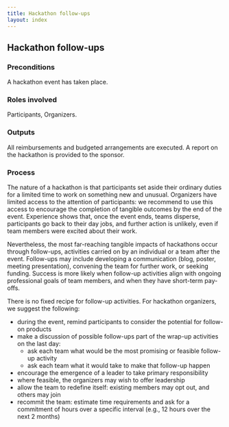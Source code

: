 ```yaml
---
title: Hackathon follow-ups
layout: index
---
```


## Hackathon follow-ups

### Preconditions

A hackathon event has taken place. 

### Roles involved

Participants, Organizers. 

### Outputs

All reimbursements and budgeted arrangements are executed. A report on the hackathon is 
provided to the sponsor.  

### Process

The nature of a hackathon is that participants set aside their ordinary duties for a 
limited time to work on something new and unusual.  Organizers have limited access to the 
attention of participants: we recommend to use this access to encourage the completion of 
tangible outcomes by the end of the event.  Experience shows that, once the event ends, 
teams disperse, participants go back to their day jobs, and further action is unlikely, 
even if team members were excited about their work.   

Nevertheless, the most far-reaching tangible impacts of hackathons occur through 
follow-ups, activities carried on by an individual or a team after the event.  Follow-ups 
may include developing a communication (blog, poster, meeting presentation), convening the 
team for further work, or seeking funding.  Success is more likely when follow-up 
activities align with ongoing professional goals of team members, and when they have 
short-term pay-offs.  

There is no fixed recipe for follow-up activities. For hackathon organizers, we suggest 
the following: 

- during the event, remind participants to consider the potential for follow-on products
- make a discussion of possible follow-ups part of the wrap-up activities on the last day:
    - ask each team what would be the most promising or feasible follow-up activity
    - ask each team what it would take to make that follow-up happen
- encourage the emergence of a leader to take primary responsibility
- where feasible, the organizers may wish to offer leadership
- allow the team to redefine itself: existing members may opt out, and others may join
- recommit the team: estimate time requirements and ask for a commitment of hours over a 
  specific interval (e.g., 12 hours over the next 2 months)